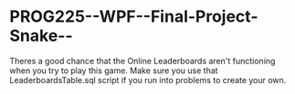 # PROG225--WPF--Final-Project-Snake--

Theres a good chance that the Online Leaderboards aren't functioning when you try to play this game. Make sure you use that LeaderboardsTable.sql script if you run into problems to create your own.
